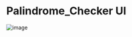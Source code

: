 # Palindrome_Checker UI

![image](https://github.com/user-attachments/assets/6125d33c-526b-41e3-b6ae-fc2deddf6093)
